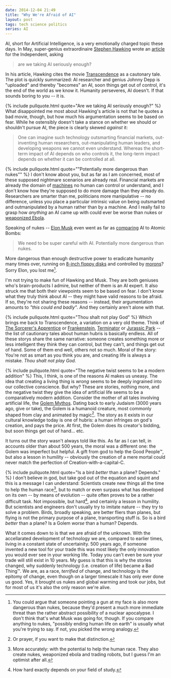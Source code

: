 ```yaml
---
date: 2014-12-04 21:49
title: "Why We're Afraid of AI"
layout: post
tags: tech science politics
series: AI
---
```


AI, short for Artificial Intelligence, is a very emotionally charged topic these days. In May, super-genius extraordinaire [Stephen Hawking][] wrote an [article][] for the Independent, asking

>are we taking AI seriously enough?

<!-- break -->

In his article, Hawking cites the movie [Transcendence][] as a cautonary tale. The plot is quickly summarized: AI researcher and genius Johnny Depp is "uploaded" and thereby "becomes" an AI, soon things get out of control, it's the end of the world as we know it. Humanity perseveres, AI doesn't. If that sounds boring to you -- it is.

{% include pullquote.html quote="Are we taking AI seriously enough?" %}
What disappointed me most about Hawking's article is not that he quotes a bad movie, though, but how much his argumentation seems to be based on fear. While he ostensibly doesn't take a stance on whether we should or shouldn't pursue AI, the piece is clearly skewed *against* it:

>One can imagine such technology outsmarting financial markets, out-inventing human researchers, out-manipulating human leaders, and developing weapons we cannot even understand. Whereas the short-term impact of AI depends on who controls it, the long-term impact depends on whether it can be controlled at all.

{% include pullquote.html quote="&quot;Potentially more dangerous than nukes&quot;" %}
I don't know about you, but as far as I am concerned, most of these supposed nightmare scenarios are already real. Financial markets are already the domain of [machines][] no human can control or understand, and I don't know how they're supposed to do more damage than they already do. Researchers are smarter than me, politicians more manipulative -- no difference, unless you place a particular intrinsic value on being outsmarted and outmanipulated by a human rather than by a machine. And I really fail to grasp how *anything* an AI came up with could ever be worse than nukes or [weaponized Ebola][].

Speaking of nukes -- [Elon Musk][] even went as far as [comparing][] AI to Atomic Bombs:

>We need to be super careful with AI. Potentially more dangerous than nukes.

More dangerous than enough destructive power to eradicate humanity many times over, running on [8-inch floppy disks][] and controlled by [morons][]? Sorry Elon, you lost me[^nukes].

I'm not trying to make fun of Hawking and Musk. They are both geniuses who's brain-products I admire, but neither of them is an AI expert. It also struck me that both their viewpoints seem to be based on fear. I don't know what they truly think about AI -- they might have valid reasons to be afraid. If so, they're not sharing these reasons -- instead, their argumentation amounts to *"this could end badly"*. And they certainly aren't alone with that.

{% include pullquote.html quote="Thou shalt not play God" %}
Which brings me back to Transcendence, a variation on a very old theme. Think of [The Sorcerer's Apprentice][] or [Frankenstein][], [Terminator][] or [Jurassic Park][] -- the list of cautionary tales about human hubris is basically endless. All of these storys share the same narrative: someone creates something more or less intelligent they think they can control, but they can't, and things get out of hand. Some of them end well, others not so much. Moral of the story: You're not as smart as you think you are, and creating life is always a mistake.
*Thou shalt not play God.*

{% include pullquote.html quote="The negative twist seems to be a modern addition" %}
This, I think, is one of the reasons AI makes us uneasy. The idea that creating a living thing is *wrong* seems to be deeply ingrained into our collective conscience. But why? These are stories, nothing more, and the negative twist they give the idea of artificial life seems to be a comparatively modern addition. Consider the mother of all tales involving artificial life, the [Golem Mythos][]. Dating back to early Judaism (3000 years ago, give or take), the Golem is a humanoid creature, most commonly shaped from clay and animated by magic[^magic]. The story as it exists in our cultural knowledge today is one of hubris: a human infringes on god's creation, and pays the price. At first, the Golem does its creator's bidding, but soon things get out of hand… etc.

It turns out the story wasn't always told like this. As far as I can tell, in accounts older than about 500 years, the moral was a different one: the Golem was imperfect but helpful. A gift from god to help the Good People™, but also a lesson in humility -- obviously the creation of a mere mortal could never match the perfection of Creation-with-a-capital-C.

{% include pullquote.html quote="Is a bird *better* than a plane? Depends." %}
I don't believe in god, but take god out of the equation and squint and this is a message I can understand: Scientists create new things all the time to help the human race[^help], but to match or even surpass what has developed on its own -- by means of evolution -- quite often proves to be a rather difficult task. Not impossible, but hard[^hard], and certainly a lesson in humility. But scientists and engineers don't usually try to imitate nature -- they try to solve a problem. Birds, broadly speaking, are better fliers than planes, but flying is not the primary purpose of a plane, transporting stuff is. So is a bird *better* than a plane? Is a Golem *worse* than a human? Depends.

What it comes down to is that we are afraid of the unknown. With the accellarated development of technology we are, compared to earlier times, living in a constant state of uncertainity. 500 years ago, if someone invented a new tool for your trade this was most likely the only innovation you would ever see in your working life. Today you can't even be sure your trade will still exist in 10 years. My guess is that this is why the stories changed, why suddenly technology (i.e. creation of life) became a Bad Thing™. We are, as a race, *terrified* of change, and technology is the epitomy of change, even though on a larger timescale it has only ever done us good. Yes, it brought us nukes and global warming and took our jobs, but for most of us it's also the only reason we're alive.








[^nukes]: You could argue that someone pointing a gun at my face is also more dangerous than nukes, because they'd present a much more immediate threat than the rather abstract possibility of a nuclear apocalypse. I don't think that's what Musk was going for, though. If you compare anything to nukes, "possibly ending human life on earth" is usually what you're trying to say. If not, you picked the wrong analogy.
[^magic]: Or prayer, if you want to make that distinction.
[^help]: More accurately: with the potential to help the human race. They also create nukes, weaponized ebola and trading robots, but I guess I'm an optimist after all.
[^hard]: How hard exactly depends on your field of study.

[Stephen Hawking]: http://en.wikipedia.org/wiki/Stephen_Hawking
[article]: http://www.independent.co.uk/news/science/stephen-hawking-transcendence-looks-at-the-implications-of-artificial-intelligence--but-are-we-taking-ai-seriously-enough-9313474.html
[Elon Musk]: http://en.wikipedia.org/wiki/Elon_Musk
[comparing]: http://www.independent.co.uk/news/science/stephen-hawking-transcendence-looks-at-the-implications-of-artificial-intelligence--but-are-we-taking-ai-seriously-enough-9313474.html
[Transcendence]: http://www.imdb.com/title/tt2209764/?licb=0.02375548821873963
[The Sorcerer's Apprentice]: https://www.youtube.com/watch?v=T8gOh0wEgLg
[Frankenstein]: http://en.wikipedia.org/wiki/Frankenstein
[Goethe]: http://en.wikipedia.org/wiki/The_Sorcerer%27s_Apprentice
[Terminator]: http://en.wikipedia.org/wiki/The_Terminator
[machines]: http://en.wikipedia.org/wiki/Algorithmic_trading
[Jurassic Park]: http://en.wikipedia.org/wiki/Jurassic_Park
[weaponized Ebola]: http://en.wikipedia.org/wiki/Biological_warfare#Anti-personnel
[8-inch floppy disks]: http://motherboard.vice.com/read/americas-aging-nukes-are-as-anachronistic-as-the-floppy-disks-that-control-them
[morons]: http://www.motherjones.com/politics/2014/11/timeline-nuclear-weapons-accidents-mishaps-near-misses
[Golem Mythos]: http://en.wikipedia.org/wiki/Golem
